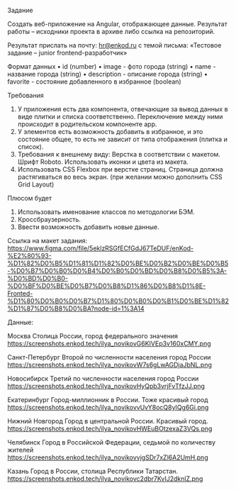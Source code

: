 Задание

Создать веб-приложение на Angular, отображающее данные.
Результат работы – исходники проекта в архиве либо ссылка на репозиторий.

Результат прислать на почту: 
hr@enkod.ru 
с темой письма: «Тестовое задание – junior frontend-разработчик»


Формат данных
• id (number)
• image - фото города (string)
• name - название города (string)
• description - описание города (string)
• favorite - состояние добавленного в избранное (boolean)


Требования
1. У приложения есть два компонента, отвечающие за вывод данных в виде плитки и списка соответственно. Переключение между ними происходит в родительском компоненте app.
2. У элементов есть возможность добавить в избранное, и это состояние общее, то есть не зависит от типа отображения (плитка и список).
3. Требования к внешнему виду:
	Верстка в соответствии с макетом. 
	Шрифт Roboto.
	Использовать иконки и цвета из макета.
4. Использовать CSS Flexbox при верстке страниц. Страница должна растягиваться во весь экран. (при желании можно дополнить CSS Grid Layout)


Плюсом будет
1. Использовать именование классов по методологии БЭМ.
2. Кроссбраузерность.
3. Ввести возможность добавить новые данные.

Ссылка на макет задания: 
https://www.figma.com/file/5eklzRSGfECfGdJ67TeDUF/enKod-%E2%80%93-%D1%82%D0%B5%D1%81%D1%82%D0%BE%D0%B2%D0%BE%D0%B5-%D0%B7%D0%B0%D0%B4%D0%B0%D0%BD%D0%B8%D0%B5%3A-%D0%BD%D0%B0-%D0%BF%D0%BE%D0%B7%D0%B8%D1%86%D0%B8%D1%8E-Fronted-%D1%80%D0%B0%D0%B7%D1%80%D0%B0%D0%B1%D0%BE%D1%82%D1%87%D0%B8%D0%BA?node-id=1%3A14


Данные:

Москва
Столица России, город федерального значения
https://screenshots.enkod.tech/ilya_novikovG6KIVEp3v160xCMY.png

Санкт-Петербург
Второй по численности населения город России
https://screenshots.enkod.tech/ilya_novikovW7s6gLwAGDjaJbNL.png

Новосибирск
Третий по численности населения город России
https://screenshots.enkod.tech/ilya_novikovHyQpb3vrjFvTfzJJ.png

Екатеринбург
Город-миллионник в России. Тоже красивый город
https://screenshots.enkod.tech/ilya_novikovvUvY8ocQ8yIQg6Gi.png

Нижний Новгород
Город в центральной России. Красивый город.
https://screenshots.enkod.tech/ilya_novikovHWEuBOtzexaZ3VQs.png

Челябинск
Город в Российской Федерации, седьмой по количеству жителей
https://screenshots.enkod.tech/ilya_novikovvjgSDr7xZl6A2UmH.png


Казань
Город в России, столица Республики Татарстан.
https://screenshots.enkod.tech/ilya_novikovc2dbr7KvIJ2dknlZ.png
